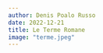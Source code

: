 ```yaml
---
author: Denis Poalo Russo
date: 2022-12-21
title: Le Terme Romane
image: "terme.jpeg"
---
```


